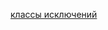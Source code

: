 <a href="https://docs-python.ru/tutorial/vstroennye-iskljuchenija-interpretator-python/bazovye-klassy-iskljuchenij/"> классы исключений </a>
